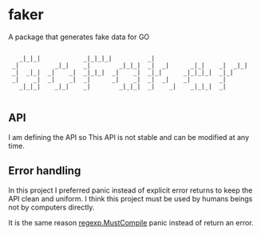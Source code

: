 # faker
A package that generates fake data for GO

```

   _|_|_|            _|_|_|_|          _|                            
 _|          _|_|    _|        _|_|_|  _|  _|      _|_|    _|  _|_|  
 _|  _|_|  _|    _|  _|_|_|  _|    _|  _|_|      _|_|_|_|  _|_|      
 _|    _|  _|    _|  _|      _|    _|  _|  _|    _|        _|        
   _|_|_|    _|_|    _|        _|_|_|  _|    _|    _|_|_|  _|        


```

## API

I am defining the API so This API is not stable and can be modified at any time.


## Error handling

In this project I preferred panic instead of explicit error returns to keep the API clean and uniform. I think this project must be
used by humans beings not by computers directly.

It is the same reason [regexp.MustCompile](https://golang.org/pkg/regexp/#MustCompile) panic instead of return an error.
